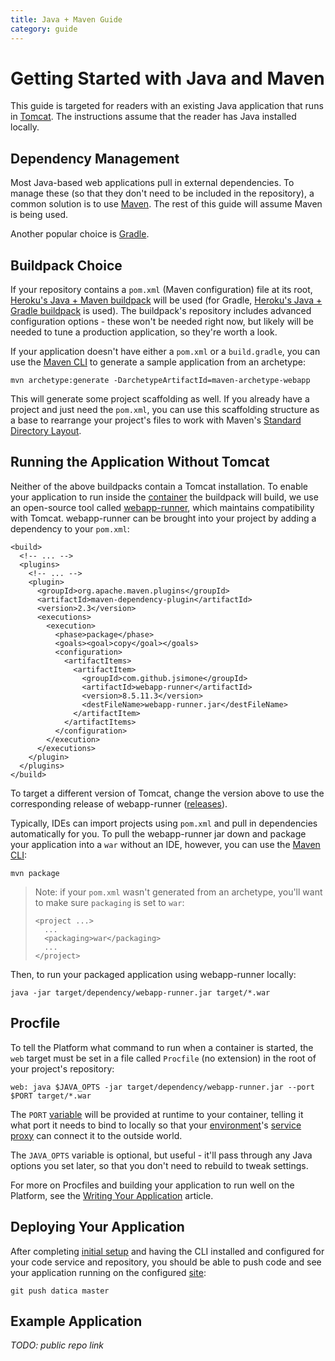 ```yaml
---
title: Java + Maven Guide
category: guide
---
```


# Getting Started with Java and Maven

This guide is targeted for readers with an existing Java application that runs in [Tomcat](https://tomcat.apache.org/). The instructions assume that the reader has Java installed locally.

## Dependency Management

Most Java-based web applications pull in external dependencies. To manage these (so that they don't need to be included in the repository), a common solution is to use [Maven](https://maven.apache.org/). The rest of this guide will assume Maven is being used.

Another popular choice is [Gradle](https://gradle.org/).

## Buildpack Choice

If your repository contains a `pom.xml` (Maven configuration) file at its root, [Heroku's Java + Maven buildpack](https://github.com/heroku/heroku-buildpack-java) will be used (for Gradle, [Heroku's Java + Gradle buildpack](https://github.com/heroku/heroku-buildpack-gradle) is used). The buildpack's repository includes advanced configuration options - these won't be needed right now, but likely will be needed to tune a production application, so they're worth a look.

If your application doesn't have either a `pom.xml` or a `build.gradle`, you can use the [Maven CLI](http://maven.apache.org/install.html) to generate a sample application from an archetype:

```
mvn archetype:generate -DarchetypeArtifactId=maven-archetype-webapp
```

This will generate some project scaffolding as well. If you already have a project and just need the `pom.xml`, you can use this scaffolding structure as a base to rearrange your project's files to work with Maven's [Standard Directory Layout](https://maven.apache.org/guides/introduction/introduction-to-the-standard-directory-layout.html).

## Running the Application Without Tomcat

Neither of the above buildpacks contain a Tomcat installation. To enable your application to run inside the [container](../concepts/containers) the buildpack will build, we use an open-source tool called [webapp-runner](https://github.com/jsimone/webapp-runner), which maintains compatibility with Tomcat. webapp-runner can be brought into your project by adding a dependency to your `pom.xml`:

```
<build>
  <!-- ... -->
  <plugins>
    <!-- ... -->
    <plugin>
      <groupId>org.apache.maven.plugins</groupId>
      <artifactId>maven-dependency-plugin</artifactId>
      <version>2.3</version>
      <executions>
        <execution>
          <phase>package</phase>
          <goals><goal>copy</goal></goals>
          <configuration>
            <artifactItems>
              <artifactItem>
                <groupId>com.github.jsimone</groupId>
                <artifactId>webapp-runner</artifactId>
                <version>8.5.11.3</version>
                <destFileName>webapp-runner.jar</destFileName>
              </artifactItem>
            </artifactItems>
          </configuration>
        </execution>
      </executions>
    </plugin>
  </plugins>
</build>
```

To target a different version of Tomcat, change the version above to use the corresponding release of webapp-runner ([releases](https://github.com/jsimone/webapp-runner/releases)).

Typically, IDEs can import projects using `pom.xml` and pull in dependencies automatically for you. To pull the webapp-runner jar down and package your application into a `war` without an IDE, however, you can use the [Maven CLI](http://maven.apache.org/install.html):

```
mvn package
```

> Note: if your `pom.xml` wasn't generated from an archetype, you'll want to make sure `packaging` is set to `war`:
>
> ```
> <project ...>
>   ...
>   <packaging>war</packaging>
>   ...
> </project>
> ```

Then, to run your packaged application using webapp-runner locally:

```
java -jar target/dependency/webapp-runner.jar target/*.war
```

## Procfile

To tell the Platform what command to run when a container is started, the `web` target must be set in a file called `Procfile` (no extension) in the root of your project's repository:

```
web: java $JAVA_OPTS -jar target/dependency/webapp-runner.jar --port $PORT target/*.war
```

The `PORT` [variable](../environment-variables) will be provided at runtime to your container, telling it what port it needs to bind to locally so that your [environment](../concepts/environments)'s [service proxy](../concepts/service-proxy) can connect it to the outside world.

The `JAVA_OPTS` variable is optional, but useful - it'll pass through any Java options you set later, so that you don't need to rebuild to tweak settings.

For more on Procfiles and building your application to run well on the Platform, see the [Writing Your Application](../writing-your-application) article.

## Deploying Your Application

After completing [initial setup](../initial-setup) and having the CLI installed and configured for your code service and repository, you should be able to push code and see your application running on the configured [site](../concepts/sites):

```
git push datica master
```

## Example Application

_TODO: public repo link_
